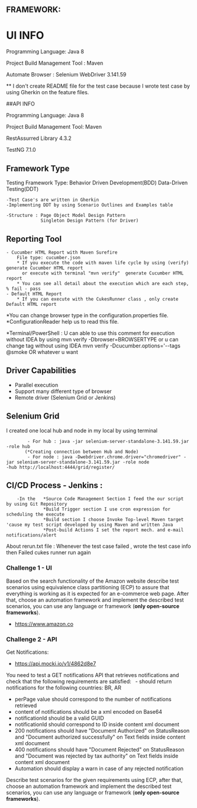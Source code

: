 ## FRAMEWORK:
# UI INFO
Programming Language: Java 8

Project Build Management Tool : Maven

Automate Browser : Selenium WebDriver 3.141.59

** I don't create README file for the test case because I wrote test case by using Gherkin on the feature files.

##API INFO

Programming Language: Java 8 

Project Build Management Tool: Maven

RestAssurred Library 4.3.2

TestNG 7.1.0

## Framework Type

Testing Framework Type: Behavior Driven Development(BDD) 
Data-Driven Testing(DDT)

    -Test Case's are written in Gherkin
    -Implementing DDT by using Scenario Outlines and Examples table

    -Structure : Page Object Model Design Pattern
                 Singleton Design Pattern (for Driver)

## Reporting Tool
    - Cucumber HTML Report with Maven Surefire
        File type: cucumber.json
        * If you execute the code with maven life cycle by using (verify)  generate Cucumber HTML report
          or execute with terminal "mvn verify"  generate Cucumber HTML report
        * You can see all detail about the execution which are each step, % fail - pass
    - Default HTML Report
        * If you can execute with the CukesRunner class , only create Default HTML report

*You can change browser type in the configuration.properties file. *ConfigurationReader help us to read this file.

*Terminal/PowerShell : U can able to use this comment for execution without IDEA by using mvn verify -Dbrowser=BROWSERTYPE or
                      u can change tag without using IDEA mvn verify -Dcucumber.options='--tags @smoke OR whatever u want

## Driver Capabilities
  - Parallel execution
  - Support many different type of browser
  - Remote driver (Selenium Grid or Jenkins)
## Selenium Grid 
I created one local hub and node in my local by using terminal

            - For hub : java -jar selenium-server-standalone-3.141.59.jar -role hub
           (*Creating connection between Hub and Node)
            - For node : java -Dwebdriver.chrome.driver="chromedriver" -jar selenium-server-standalone-3.141.59.jar -role node                                                                                       -hub http://localhost:4444/grid/register/

## CI/CD Process - Jenkins :

        -In the   *Source Code Management Section I feed the our script  by using Git Repository
                  *Build Trigger section I use cron expression for scheduling the execute
                  *Build section I choose Invoke Top-level Maven target 'cause my test script developed by using Maven and written Java
                  *Post-build Actions I set the report mech. and e-mail notifications/alert

About rerun.txt file : Whenever the test case failed , wrote the test case info then Failed cukes runner run again


### Challenge 1 - UI ###

Based on the search functionality of the Amazon website describe test scenarios using equivalence class partitioning (ECP) to assure that everything is working as it is expected for an e-commerce web page. After that, choose an automation framework and implement the described test scenarios, you can use any language or framework (**only open-source frameworks**).

* https://www.amazon.co

### Challenge 2 - API ###

Get Notifications: 
* https://api.mocki.io/v1/4862d8e7

You need to test a GET notifications API that retrieves notifications and check that the following requirements are satisfied:
`
`- should return notifications for the following countries: BR, AR
- perPage value should correspond to the number of notifications retrieved
- content of notifications should be a xml encoded on Base64
- notificationId should be a valid GUID
- notificationId should correspond to ID inside content xml document
- 200 notifications should have "Document Authorized" on StatusReason and "Document authorized successfully" on Text fields inside content xml document
- 400 notifications should have "Document Rejected" on StatusReason and "Document was rejected by tax authority" on Text fields inside content xml document
- Automation should display a warn in case of any rejected notification

Describe test scenarios for the given requirements using ECP, after that, choose an automation framework and implement the described test scenarios, you can use any language or framework (**only open-source frameworks**). 


